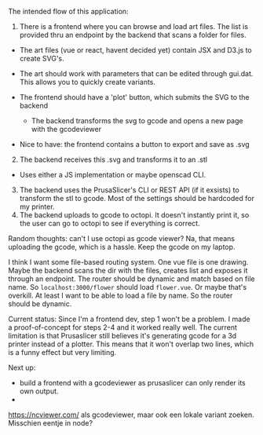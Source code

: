 The intended flow of this application:

1. There is a frontend where you can browse and load art files. The list is provided thru an endpoint by the backend that scans a folder for files. 
- The art files (vue or react, havent decided yet) contain JSX and D3.js to create SVG's.
- The art should work with parameters that can be edited through gui.dat. This allows you to quickly create variants.
- The frontend should have a 'plot' button, which submits the SVG to the backend
  - The backend transforms the svg to gcode and opens a new page with the gcodeviewer

- Nice to have: the frontend contains a button to export and save as .svg
2. The backend receives this .svg and transforms it to an .stl
- Uses either a JS implementation or maybe openscad CLI.
3. The backend uses the PrusaSlicer's CLI or REST API (if it exsists) to transform the stl to gcode. Most of the settings should be hardcoded for my printer.
4. The backend uploads to gcode to octopi. It doesn't instantly print it, so the user can go to octopi to see if everything is correct.


Random thoughts: can't I use octopi as gcode viewer? Na, that means uploading the gcode, which is a hassle. Keep the gcode on my laptop.




I think I want some file-based routing system. One vue file is one drawing. 
Maybe the backend scans the dir with the files, creates list and exposes it through an endpoint.
The router should be dynamic and match based on file name. So `localhost:3000/flower` should load `flower.vue`.
Or maybe that's overkill. At least I want to be able to load a file by name. So the router should be dynamic.


Current status:
Since I'm a frontend dev, step 1 won't be a problem. I made a proof-of-concept for steps 2-4 and it worked really well.
The current limitation is that Prusaslicer still believes it's generating gcode for a 3d printer instead of a plotter.
This means that it won't overlap two lines, which is a funny effect but very limiting.

Next up:
- build a frontend with a gcodeviewer as prusaslicer can only render its own output.
- 

https://ncviewer.com/ als gcodeviewer, maar ook een lokale variant zoeken. Misschien eentje in node?
